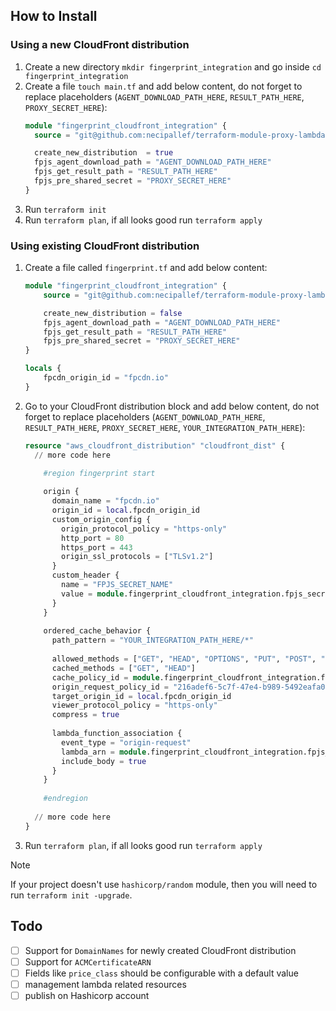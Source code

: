 ## How to Install

### Using a new CloudFront distribution

1. Create a new directory `mkdir fingerprint_integration` and go inside `cd fingerprint_integration`
2. Create a file `touch main.tf` and add below content, do not forget to replace placeholders (`AGENT_DOWNLOAD_PATH_HERE`, `RESULT_PATH_HERE`, `PROXY_SECRET_HERE`):
    ```terraform
    module "fingerprint_cloudfront_integration" {
      source = "git@github.com:necipallef/terraform-module-proxy-lambda.git/?ref=v0.3.0"
    
      create_new_distribution  = true
      fpjs_agent_download_path = "AGENT_DOWNLOAD_PATH_HERE"
      fpjs_get_result_path = "RESULT_PATH_HERE"
      fpjs_pre_shared_secret = "PROXY_SECRET_HERE"
    }
    ```
3. Run `terraform init`
4. Run `terraform plan`, if all looks good run `terraform apply`

### Using existing CloudFront distribution

1. Create a file called `fingerprint.tf` and add below content:
    ```terraform
    module "fingerprint_cloudfront_integration" {
        source = "git@github.com:necipallef/terraform-module-proxy-lambda.git/?ref=v0.3.0"

        create_new_distribution = false
        fpjs_agent_download_path = "AGENT_DOWNLOAD_PATH_HERE"
        fpjs_get_result_path = "RESULT_PATH_HERE"
        fpjs_pre_shared_secret = "PROXY_SECRET_HERE"
    }
    
    locals {
        fpcdn_origin_id = "fpcdn.io"
    }

    ```
2. Go to your CloudFront distribution block and add below content, do not forget to replace placeholders (`AGENT_DOWNLOAD_PATH_HERE`, `RESULT_PATH_HERE`, `PROXY_SECRET_HERE`, `YOUR_INTEGRATION_PATH_HERE`):
    ```terraform
    resource "aws_cloudfront_distribution" "cloudfront_dist" {
      // more code here
    
        #region fingerprint start
        
        origin {
          domain_name = "fpcdn.io"
          origin_id = local.fpcdn_origin_id
          custom_origin_config {
            origin_protocol_policy = "https-only"
            http_port = 80
            https_port = 443
            origin_ssl_protocols = ["TLSv1.2"]
          }
          custom_header {
            name = "FPJS_SECRET_NAME"
            value = module.fingerprint_cloudfront_integration.fpjs_secret_manager_arn
          }
        }
        
        ordered_cache_behavior {
          path_pattern = "YOUR_INTEGRATION_PATH_HERE/*"
        
          allowed_methods = ["GET", "HEAD", "OPTIONS", "PUT", "POST", "PATCH", "DELETE"]
          cached_methods = ["GET", "HEAD"]
          cache_policy_id = module.fingerprint_cloudfront_integration.fpjs_cache_policy_id
          origin_request_policy_id = "216adef6-5c7f-47e4-b989-5492eafa07d3" # Default AllViewer policy
          target_origin_id = local.fpcdn_origin_id
          viewer_protocol_policy = "https-only"
          compress = true
        
          lambda_function_association {
            event_type = "origin-request"
            lambda_arn = module.fingerprint_cloudfront_integration.fpjs_proxy_lambda_arn
            include_body = true
          }
        }
        
        #endregion
      
      // more code here
    }
    ```
3. Run `terraform plan`, if all looks good run `terraform apply`

> [!NOTE]
> If your project doesn't use `hashicorp/random` module, then you will need to run `terraform init -upgrade`.

## Todo
- [ ] Support for `DomainNames` for newly created CloudFront distribution
- [ ] Support for `ACMCertificateARN`
- [ ] Fields like `price_class` should be configurable with a default value
- [ ] management lambda related resources
- [ ] publish on Hashicorp account
